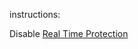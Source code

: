 instructions:

Disable [Real Time Protection]((https://support.microsoft.com/en-us/windows/stay-protected-with-windows-security-2ae0363d-0ada-c064-8b56-6a39afb6a963))
